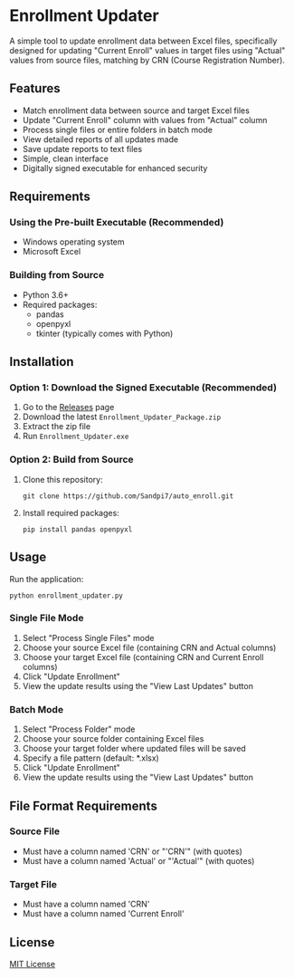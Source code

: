 # Enrollment Updater

A simple tool to update enrollment data between Excel files, specifically designed for updating "Current Enroll" values in target files using "Actual" values from source files, matching by CRN (Course Registration Number).

## Features

- Match enrollment data between source and target Excel files
- Update "Current Enroll" column with values from "Actual" column 
- Process single files or entire folders in batch mode
- View detailed reports of all updates made
- Save update reports to text files
- Simple, clean interface
- Digitally signed executable for enhanced security

## Requirements

### Using the Pre-built Executable (Recommended)
- Windows operating system
- Microsoft Excel

### Building from Source
- Python 3.6+
- Required packages:
  - pandas
  - openpyxl
  - tkinter (typically comes with Python)

## Installation

### Option 1: Download the Signed Executable (Recommended)
1. Go to the [Releases](../../releases) page
2. Download the latest `Enrollment_Updater_Package.zip`
3. Extract the zip file
4. Run `Enrollment_Updater.exe`

### Option 2: Build from Source
1. Clone this repository:
   ```
   git clone https://github.com/Sandpi7/auto_enroll.git
   ```

2. Install required packages:
   ```
   pip install pandas openpyxl
   ```

## Usage

Run the application:
```
python enrollment_updater.py
```

### Single File Mode

1. Select "Process Single Files" mode
2. Choose your source Excel file (containing CRN and Actual columns)
3. Choose your target Excel file (containing CRN and Current Enroll columns)
4. Click "Update Enrollment"
5. View the update results using the "View Last Updates" button

### Batch Mode

1. Select "Process Folder" mode
2. Choose your source folder containing Excel files
3. Choose your target folder where updated files will be saved
4. Specify a file pattern (default: *.xlsx)
5. Click "Update Enrollment"
6. View the update results using the "View Last Updates" button

## File Format Requirements

### Source File
- Must have a column named 'CRN' or "'CRN'" (with quotes)
- Must have a column named 'Actual' or "'Actual'" (with quotes)

### Target File
- Must have a column named 'CRN'
- Must have a column named 'Current Enroll'

## License

[MIT License](LICENSE)
